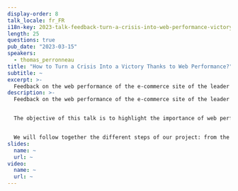```yaml
---
display-order: 8
talk_locale: fr_FR
i18n-key: 2023-talk-feedback-turn-a-crisis-into-web-performance-victory
length: 25
questions: true
pub_date: "2023-03-15"
speakers:
  - thomas_perronneau
title: "How to Turn a Crisis Into a Victory Thanks to Web Performance?"
subtitle: ~
excerpt: >-
  Feedback on the web performance of the e-commerce site of the leader of the French distribution in the Hospitality industry.
description: >-
  Feedback on the web performance of the e-commerce site of the leader of the French distribution in the Hospitality industry.


  The objective of this talk is to highlight the importance of web performance on a large e-commerce platform. How can we go from a major crisis to a real commercial lever through web performance?


  We will follow together the different steps of our project: from the beginnings of a crisis to an essential asset for our customers!
slides:
  name: ~
  url: ~
video:
  name: ~
  url: ~
---
```


